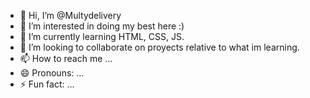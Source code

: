 - 👋 Hi, I’m @Multydelivery
- 👀 I’m interested in doing my best here :)
- 🌱 I’m currently learning HTML, CSS, JS.
- 💞️ I’m looking to collaborate on proyects relative to what im learning.
- 📫 How to reach me ...
- 😄 Pronouns: ...
- ⚡ Fun fact: ...

<!---
Multydelivery/Multydelivery is a ✨ special ✨ repository because its `README.md` (this file) appears on your GitHub profile.
You can click the Preview link to take a look at your changes.
--->
